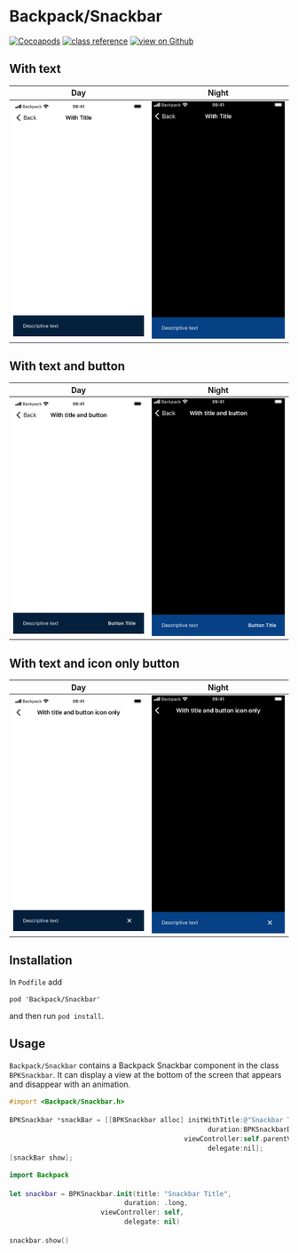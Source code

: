 # Backpack/Snackbar

[![Cocoapods](https://img.shields.io/cocoapods/v/Backpack.svg?style=flat)](https://cocoapods.org/pods/Backpack)
[![class reference](https://img.shields.io/badge/Class%20reference-iOS-blue)](https://backpack.github.io/ios/versions/latest/uikit/Classes/BPKSnackbar.html)
[![view on Github](https://img.shields.io/badge/Source%20code-GitHub-lightgrey)](https://github.com/Skyscanner/backpack-ios/tree/main/Backpack/Snackbar)

## With text

| Day | Night |
| --- | --- |
| <img src="https://raw.githubusercontent.com/Skyscanner/backpack-ios/main/screenshots/iPhone%208-snack-bar___with-text_lm.png" alt="" width="375" /> |<img src="https://raw.githubusercontent.com/Skyscanner/backpack-ios/main/screenshots/iPhone%208-snack-bar___with-text_dm.png" alt="" width="375" /> |

## With text and button

| Day | Night |
| --- | --- |
| <img src="https://raw.githubusercontent.com/Skyscanner/backpack-ios/main/screenshots/iPhone%208-snack-bar___with-text-and-button_lm.png" alt="" width="375" /> |<img src="https://raw.githubusercontent.com/Skyscanner/backpack-ios/main/screenshots/iPhone%208-snack-bar___with-text-and-button_dm.png" alt="" width="375" /> |


## With text and icon only button

| Day | Night |
| --- | --- |
| <img src="https://raw.githubusercontent.com/Skyscanner/backpack-ios/main/screenshots/iPhone%208-snack-bar___with-text-and-icon-only-button_lm.png" alt="" width="375" /> |<img src="https://raw.githubusercontent.com/Skyscanner/backpack-ios/main/screenshots/iPhone%208-snack-bar___with-text-and-icon-only-button_dm.png" alt="" width="375" /> |

## Installation

In `Podfile` add

```
pod 'Backpack/Snackbar'
```

and then run `pod install`.

## Usage

`Backpack/Snackbar` contains a Backpack Snackbar component in the class `BPKSnackbar`. It can display a view at the bottom of the screen that appears and disappear with an animation.


```objective-c
#import <Backpack/Snackbar.h>

BPKSnackbar *snackBar = [[BPKSnackbar alloc] initWithTitle:@"Snackbar Title"
                                                  duration:BPKSnackbarDurationShort
                                            viewController:self.parentViewController
                                                  delegate:nil];
[snackBar show];

```

```swift
import Backpack

let snackbar = BPKSnackbar.init(title: "Snackbar Title",
                             duration: .long,
                       viewController: self,
                             delegate: nil)

snackbar.show()
```
